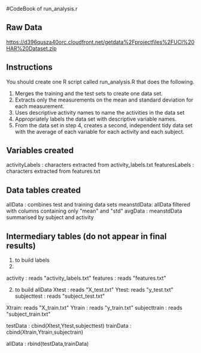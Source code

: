 #CodeBook of run_analysis.r

## Raw Data

https://d396qusza40orc.cloudfront.net/getdata%2Fprojectfiles%2FUCI%20HAR%20Dataset.zip

## Instructions

You should create one R script called run_analysis.R that does the following.

1. Merges the training and the test sets to create one data set.
2. Extracts only the measurements on the mean and standard deviation for each measurement.
3. Uses descriptive activity names to name the activities in the data set
4. Appropriately labels the data set with descriptive variable names.
5. From the data set in step 4, creates a second, independent tidy data set with the average of each variable for each activity and each subject.

## Variables created

activityLabels : characters extracted from activity_labels.txt
featuresLabels : characters extracted from features.txt

## Data tables created

allData : combines test and training data sets 
meanstdData: allData filtered with columns containing only "mean" and "std"
avgData : meanstdData summarised by subject and activity

## Intermediary tables (do not appear in final results)

1. to build labels
2. 
activity : reads "activity_labels.txt"
features : reads "features.txt"

2. to build allData
Xtest : reads "X_test.txt"
Ytest: reads "y_test.txt"
subjecttest : reads "subject_test.txt"

Xtrain: reads "X_train.txt"
Ytrain : reads "y_train.txt"
subjecttrain : reads "subject_train.txt"

testData : cbind(Xtest,Ytest,subjecttest)
trainData : cbind(Xtrain,Ytrain,subjectrain)

allData : rbind(testData,trainData)

